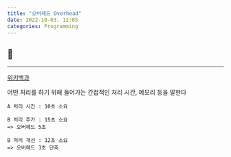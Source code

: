 ```yaml
---
title: "오버헤드 Overhead"
date: 2022-10-03. 12:05
categories: Programming
---
```


## 🗿

---
[위키백과](https://ko.wikipedia.org/wiki/%EC%98%A4%EB%B2%84%ED%97%A4%EB%93%9C)

어떤 처리를 하기 위해 들어가는 간접적인 처리 시간, 메모리 등을 말한다

```Text
A 처리 시간 : 10초 소요  

B 처리 추가 : 15초 소요  
=> 오버헤드 5초  

B 처리 개선 : 12초 소요  
=> 오버헤드 3초 단축
```
